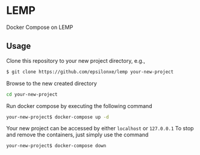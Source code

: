 # LEMP
Docker Compose on LEMP

## Usage
Clone this repository to your new project directory, e.g.,
```sh
$ git clone https://github.com/epsilonxe/lemp your-new-project
```
Browse to the new created directory
```sh
cd your-new-project
```
Run docker compose by executing the following command
```sh
your-new-project$ docker-compose up -d
```
Your new project can be accessed by either ```localhost``` or ```127.0.0.1```
To stop and remove the containers, just simply use the command
```sh
your-new-project$ docker-compose down
```
